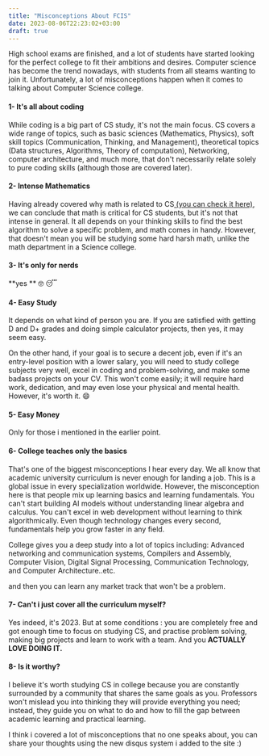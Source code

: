 ```yaml
---
title: "Misconceptions About FCIS"
date: 2023-08-06T22:23:02+03:00
draft: true
---
```


High school exams are finished, and a lot of students have started looking for the perfect college to fit their ambitions and desires. Computer science has become the trend nowadays, with students from all steams wanting to join it. Unfortunately, a lot of misconceptions happen when it comes to talking about Computer Science college.

#### 1- It's all about coding
While coding is a big part of CS study, it's not the main focus. CS covers a wide range of topics, such as basic sciences (Mathematics, Physics), soft skill topics (Communication, Thinking, and Management), theoretical topics (Data structures, Algorithms, Theory of computation), Networking, computer architecture, and much more, that don't necessarily relate solely to pure coding skills (although those are covered later).

#### 2- Intense Mathematics
Having already covered why math is related to CS[ (you can check it here)](https://albasel.netlify.app/posts/math-and-computersci/ " (you can check it here)"), we can conclude that math is critical for CS students, but it's not that intense in general. It all depends on your thinking skills to find the best algorithm to solve a specific problem, and math comes in handy. However, that doesn't mean you will be studying some hard harsh math, unlike the math department in a Science college.

#### 3- It's only for nerds

**yes ** :nerd_face: :sleeping:

#### 4- Easy Study

It depends on what kind of person you are. If you are satisfied with getting D and D+ grades and doing simple calculator projects, then yes, it may seem easy.

On the other hand, if your goal is to secure a decent job, even if it's an entry-level position with a lower salary, you will need to study college subjects very well, excel in coding and problem-solving, and make some badass projects on your CV. This won't come easily; it will require hard work, dedication, and may even lose your physical and mental health. However, it's worth it. :smile:

#### 5- Easy Money

Only for those i mentioned in the earlier point.

#### 6-  College teaches only the basics


That's one of the biggest misconceptions I hear every day. We all know that academic university curriculum is never enough for landing a job. This is a global issue in every specialization worldwide. However, the misconception here is that people mix up learning basics and learning fundamentals. You can't start building AI models without understanding linear algebra and calculus. You can't excel in web development without learning to think algorithmically. Even though technology changes every second, fundamentals help you grow faster in any field.

College gives you a deep study into a lot of topics including: Advanced networking and communication systems, Compilers and Assembly, Computer Vision, Digital Signal Processing, Communication Technology, and Computer Architecture..etc.

and then you can learn any market track that won't be a problem.

#### 7- Can't i just cover all the curriculum myself?
Yes indeed, it's 2023.
But at some conditions : you are completely free and got enough time to focus on studying CS, and practise problem solving, making big projects and learn to work with a team. And you **ACTUALLY LOVE DOING IT.**

#### 8- Is it worthy?
I believe it's worth studying CS in college because you are constantly surrounded by a community that shares the same goals as you. Professors won't mislead you into thinking they will provide everything you need; instead, they guide you on what to do and how to fill the gap between academic learning and practical learning.

I think i covered a lot of misconceptions that no one speaks about, you can share your thoughts using the new disqus system i added to the site :)

